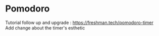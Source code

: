 # Pomodoro

Tutorial follow up and upgrade : https://freshman.tech/pomodoro-timer   
Add change about the timer's esthetic
